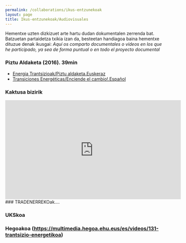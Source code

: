 ```yaml
---
permalink: /collaborations/ikus-entzunekoak
layout: page
title: Ikus-entzunekoak/Audiovisuales
---
```

Hementxe uzten dizkizuet arte hartu dudan dokumentalen zerrenda bat. Batzuetan partaidetza txikia izan da, besteetan handiagoa baina hementxe dituzue denak ikusgai: 
*Aquí os comparto documentales o vídeos en los que he participado, ya sea de forma puntual o en todo el proyecto documental*


### Piztu Aldaketa (2016). 39min
- [Energia Trantsizioak/Piztu aldaketa.Euskeraz](https://vimeo.com/147086272)
- [Transiciones Energéticas/Enciende el cambio!.Español](https://vimeo.com/146670336)

### Kaktusa bizirik
<iframe width="560" height="315" sandbox="allow-same-origin allow-scripts" src="https://open.tube/videos/embed/70df7260-9ea8-4543-ae57-14c479dbaea6" frameborder="0" allowfullscreen></iframe>
### TRADENERREKOak....

### UKSkoa

### Hegoakoa (https://multimedia.hegoa.ehu.eus/es/videos/131-trantsizio-energetikoa)
